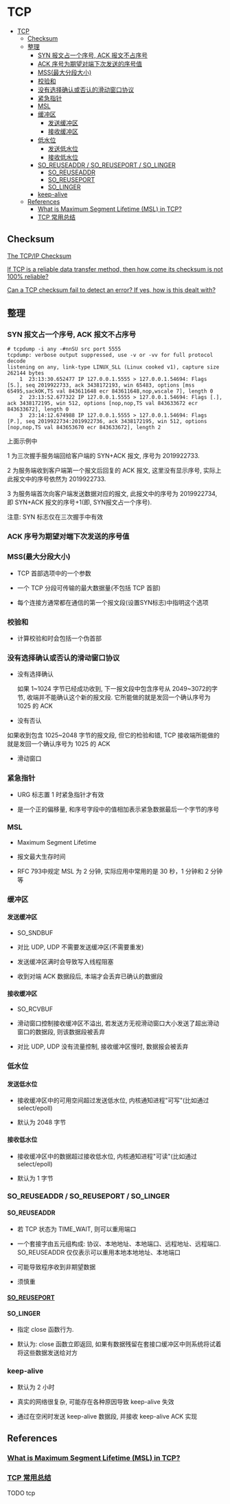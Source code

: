 # TCP

- [TCP](#tcp)
  - [Checksum](#checksum)
  - [整理](#整理)
    - [SYN 报文占一个序号, ACK 报文不占序号](#syn-报文占一个序号-ack-报文不占序号)
    - [ACK 序号为期望对端下次发送的序号值](#ack-序号为期望对端下次发送的序号值)
    - [MSS(最大分段大小)](#mss最大分段大小)
    - [校验和](#校验和)
    - [没有选择确认或否认的滑动窗口协议](#没有选择确认或否认的滑动窗口协议)
    - [紧急指针](#紧急指针)
    - [MSL](#msl)
    - [缓冲区](#缓冲区)
      - [发送缓冲区](#发送缓冲区)
      - [接收缓冲区](#接收缓冲区)
    - [低水位](#低水位)
      - [发送低水位](#发送低水位)
      - [接收低水位](#接收低水位)
    - [SO_REUSEADDR / SO_REUSEPORT / SO_LINGER](#so_reuseaddr--so_reuseport--so_linger)
      - [SO_REUSEADDR](#so_reuseaddr)
      - [SO_REUSEPORT](#so_reuseport)
      - [SO_LINGER](#so_linger)
    - [keep-alive](#keep-alive)
  - [References](#references)
    - [What is Maximum Segment Lifetime (MSL) in TCP?](#what-is-maximum-segment-lifetime-msl-in-tcp)
    - [TCP 常用总结](#tcp-常用总结)

## Checksum

[The TCP/IP Checksum](https://locklessinc.com/articles/tcp_checksum/)

[If TCP is a reliable data transfer method, then how come its checksum is not 100% reliable?](https://networkengineering.stackexchange.com/questions/52200/if-tcp-is-a-reliable-data-transfer-method-then-how-come-its-checksum-is-not-100)

[Can a TCP checksum fail to detect an error? If yes, how is this dealt with?](https://stackoverflow.com/questions/3830206/can-a-tcp-checksum-fail-to-detect-an-error-if-yes-how-is-this-dealt-with)

## 整理

### SYN 报文占一个序号, ACK 报文不占序号

    # tcpdump -i any -#nnSU src port 5555
    tcpdump: verbose output suppressed, use -v or -vv for full protocol decode
    listening on any, link-type LINUX_SLL (Linux cooked v1), capture size 262144 bytes
        1  23:13:30.652477 IP 127.0.0.1.5555 > 127.0.0.1.54694: Flags [S.], seq 2019922733, ack 3438172193, win 65483, options [mss 65495,sackOK,TS val 843611648 ecr 843611648,nop,wscale 7], length 0
        2  23:13:52.677322 IP 127.0.0.1.5555 > 127.0.0.1.54694: Flags [.], ack 3438172195, win 512, options [nop,nop,TS val 843633672 ecr 843633672], length 0
        3  23:14:12.674988 IP 127.0.0.1.5555 > 127.0.0.1.54694: Flags [P.], seq 2019922734:2019922736, ack 3438172195, win 512, options [nop,nop,TS val 843653670 ecr 843633672], length 2

上面示例中

1 为三次握手服务端回给客户端的 SYN+ACK 报文, 序号为 2019922733.

2 为服务端收到客户端第一个报文后回复的 ACK 报文, 这里没有显示序号, 实际上此报文中的序号依然为 2019922733.

3 为服务端首次向客户端发送数据对应的报文, 此报文中的序号为 2019922734, 即 SYN+ACK 报文的序号+1(即, SYN报文占一个序号).

注意: SYN 标志仅在三次握手中有效

### ACK 序号为期望对端下次发送的序号值

### MSS(最大分段大小)

- TCP 首部选项中的一个参数

- 一个 TCP 分段可传输的最大数据量(不包括 TCP 首部)

- 每个连接方通常都在通信的第一个报文段(设置SYN标志)中指明这个选项

### 校验和

- 计算校验和时会包括一个伪首部

### 没有选择确认或否认的滑动窗口协议

- 没有选择确认

  如果 1~1024 字节已经成功收到, 下一报文段中包含序号从 2049~3072的字节, 收端并不能确认这个新的报文段. 它所能做的就是发回一个确认序号为 1025 的 ACK

- 没有否认

 如果收到包含 1025~2048 字节的报文段, 但它的检验和错, TCP 接收端所能做的就是发回一个确认序号为 1025 的 ACK

- 滑动窗口

### 紧急指针

- URG 标志置 1 时紧急指针才有效

- 是一个正的偏移量, 和序号字段中的值相加表示紧急数据最后一个字节的序号

### MSL

- Maximum Segment Lifetime

- 报文最大生存时间

- RFC 793中规定 MSL 为 2 分钟, 实际应用中常用的是 30 秒，1 分钟和 2 分钟等

### 缓冲区

#### 发送缓冲区

- SO_SNDBUF

- 对比 UDP, UDP 不需要发送缓冲区(不需要重发)

- 发送缓冲区满时会导致写入线程阻塞

- 收到对端 ACK 数据段后, 本端才会丢弃已确认的数据段

#### 接收缓冲区

- SO_RCVBUF

- 滑动窗口控制接收缓冲区不溢出, 若发送方无视滑动窗口大小发送了超出滑动窗口的数据段, 则该数据段被丢弃

- 对比 UDP, UDP 没有流量控制, 接收缓冲区慢时, 数据报会被丢弃

### 低水位

#### 发送低水位

- 接收缓冲区中的可用空间超过发送低水位, 内核通知进程"可写"(比如通过 select/epoll)

- 默认为 2048 字节

#### 接收低水位

- 接收缓冲区中的数据超过接收低水位, 内核通知进程"可读"(比如通过 select/epoll)

- 默认为 1 字节

### SO_REUSEADDR / SO_REUSEPORT / SO_LINGER

#### SO_REUSEADDR

- 若 TCP 状态为 TIME_WAIT, 则可以重用端口

- 一个套接字由五元组构成: 协议、本地地址、本地端口、远程地址、远程端口. SO_REUSEADDR 仅仅表示可以重用本地本地地址、本地端口

- 可能导致程序收到非期望数据

- 须慎重

#### [SO_REUSEPORT](https://my.oschina.net/miffa/blog/390931)

#### SO_LINGER

- 指定 close 函数行为.

- 默认为: close 函数立即返回, 如果有数据残留在套接口缓冲区中则系统将试着将这些数据发送给对方

### keep-alive

- 默认为 2 小时

- 真实的网络很复杂, 可能存在各种原因导致 keep-alive 失效

- 通过在空闲时发送 keep-alive 数据段, 并接收 keep-alive ACK 实现

## References

### [What is Maximum Segment Lifetime (MSL) in TCP?](https://stackoverflow.com/questions/289194/what-is-maximum-segment-lifetime-msl-in-tcp)

### [TCP 常用总结](https://www.cnblogs.com/abelian/p/6135042.html)





TODO tcp